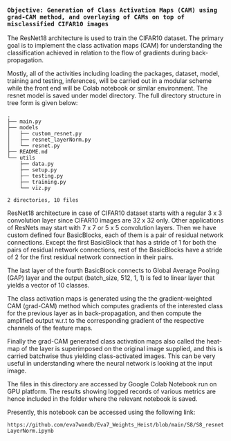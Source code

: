 ### `Objective: Generation of Class Activation Maps (CAM) using grad-CAM method, and overlaying of CAMs on top of misclassified CIFAR10 images`

The ResNet18 architecture is used to train the CIFAR10 dataset. The primary goal is to implement
the class activation maps (CAM) for understanding the classification achieved in relation to the
flow of gradients during back-propagation.

Mostly, all of the activities including loading the packages, dataset, model, training
and testing, inferences, will be carried out in a modular scheme while the front end will be Colab
notebook or similar environment. The resnet model is saved under model directory. The full directory
structure in tree form is given below:

```
.
├── main.py
├── models
│   ├── custom_resnet.py
│   ├── resnet_layerNorm.py
│   └── resnet.py
├── README.md
└── utils
    ├── data.py
    ├── setup.py
    ├── testing.py
    ├── training.py
    └── viz.py

2 directories, 10 files
```

ResNet18 architecture in case of CIFAR10 dataset starts with a regular 3 x 3 convolution layer
since CIFAR10 images are 32 x 32 only. Other applications of ResNets may start with 7 x 7 or 5 x 5 
convolution layers. Then we have custom defined four BasicBlocks, each of them is a pair of residual
network connections. Except the first BasicBlock that has a stride of 1 for both the pairs of residual
network connections, rest of the BasicBlocks have a stride of 2 for the first residual network
connection in their pairs.

The last layer of the fourth BasicBlock connects to Global Average Pooling (GAP) layer and the output
(batch_size, 512, 1, 1) is fed to linear layer that yields a vector of 10 classes.

The class activation maps is generated using the the gradient-weighted CAM (grad-CAM) method which
computes gradients of the interested class for the previous layer as in back-propagation, and then
compute the amplified output w.r.t to the corresponding gradient of the respective channels of the
feature maps.

Finally the grad-CAM generated class activation maps also called the heat-map of the layer is superimposed
on the original image supplied, and this is carried batchwise thus yielding class-activated images. This
can be very useful in understanding where the neural network is looking at the input image.

The files in this directory are accessed by Google Colab Notebook run on GPU platform. The results showing
logged records of various metrics are hence included in the folder where the relevant notebook is saved.

Presently, this notebook can be accessed using the following link: 

`https://github.com/eva7wandb/Eva7_Weights_Heist/blob/main/S8/S8_resnetLayerNorm.ipynb`






